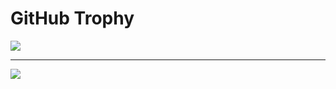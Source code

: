 <!-- ### Hi there 👋 -->

# GitHub Trophy
<!-- GitHub Profile Trophy -->
<!-- https://github.com/ryo-ma/github-profile-trophy -->
<img align="center" src="https://github-profile-trophy.vercel.app/?username=kirima-miya" />

<hr>

<!-- Most Used Languages -->
<!-- https://github.com/anuraghazra/github-readme-stats -->
<span>
  <img align="top" src="https://github-readme-stats.vercel.app/api/top-langs/?username=kirima-miya" />
</span>

<!--
**kirima-miya/kirima-miya** is a ✨ _special_ ✨ repository because its `README.md` (this file) appears on your GitHub profile.

Here are some ideas to get you started:

- 🔭 I’m currently working on ...
- 🌱 I’m currently learning ...
- 👯 I’m looking to collaborate on ...
- 🤔 I’m looking for help with ...
- 💬 Ask me about ...
- 📫 How to reach me: ...
- 😄 Pronouns: ...
- ⚡ Fun fact: ...
-->
